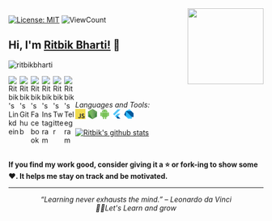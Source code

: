<img align ="right" src = "https://cdn.shopify.com/s/files/1/0051/4802/products/stickers_octocat_large.png?v=1520903827" width="150" height="150">

[![License: MIT](https://img.shields.io/badge/License-MIT-yellow.svg)](https://github.com/ritbikbharti/ritbikbharti/blob/master/LICENSE.md)
![ViewCount](https://komarev.com/ghpvc/?username=ritbikbharti&label=Views&color=blue&style=plastic")

## Hi, I'm [Ritbik Bharti!](https://ritbikbharti.netlify.app) 👋

<p align="left"> <img src="https://komarev.com/ghpvc/?username=ritbikbharti&label=Views&color=blue&style=plastic" alt="ritbikbharti" /> </p>

<a href="https://linkedin.com/in/ritbikbharti">
  <img align="left" alt="Ritbik's Linkdein" width="22px" src="https://cdn.jsdelivr.net/npm/simple-icons@v3/icons/linkedin.svg" />
</a>
<a href="https://github.com/ritbikbharti">
  <img align="left" alt="Ritbik's Github" width="22px" src="https://cdn.jsdelivr.net/npm/simple-icons@v3/icons/github.svg" />
</a>
<a href="https://www.facebook.com/ritbikbharti/">
  <img align="left" alt="Ritbik's Facebook" width="22px" src="https://cdn.jsdelivr.net/npm/simple-icons@v3/icons/facebook.svg" />
</a>
<a href="https://instagram.com/ritbikbharti/">
  <img align="left" alt="Ritbik's Instagram" width="22px" src="https://cdn.jsdelivr.net/npm/simple-icons@v3/icons/instagram.svg" />
</a>
<a href="https://twitter.com/ritbikbharti">
  <img align="left" alt="Ritbik's Twitter" width="22px" src="https://cdn.jsdelivr.net/npm/simple-icons@v3/icons/twitter.svg" />
</a>
<a href="https://t.me/ritbikbharti">
  <img align="left" alt="Ritbik's Telegram" width="22px" src="https://cdn.jsdelivr.net/npm/simple-icons@v3/icons/telegram.svg" />
</a>

<br/>
<br/>

*Languages and Tools:*<br>
<code><img height="20" src="https://raw.githubusercontent.com/github/explore/80688e429a7d4ef2fca1e82350fe8e3517d3494d/topics/javascript/javascript.png"></code>
<code><img height="20" src="https://raw.githubusercontent.com/github/explore/80688e429a7d4ef2fca1e82350fe8e3517d3494d/topics/nodejs/nodejs.png"></code> 
<code><img height="20" src="https://raw.githubusercontent.com/github/explore/80688e429a7d4ef2fca1e82350fe8e3517d3494d/topics/android/android.png"></code>
<code><img height="20" src="https://raw.githubusercontent.com/github/explore/80688e429a7d4ef2fca1e82350fe8e3517d3494d/topics/flutter/flutter.png"></code>
<code><img height="20" src="https://raw.githubusercontent.com/github/explore/80688e429a7d4ef2fca1e82350fe8e3517d3494d/topics/dart/dart.png"></code>

<p>
<a href="https://github.com/ritbikbharti">
 <img align="center" src="https://github-readme-stats.vercel.app/api?username=ritbikbharti&show_icons=true&theme=default&line_height=27" alt="Ritbik's github stats"/>
</a>
</p>

<br>

**If you find my work good, consider giving it a :star: or fork-ing to show some :heart:. It helps me stay on track and be motivated.**

<hr \>
<p align="center">
   <i>“Learning never exhausts the mind.” – Leonardo da Vinci </i>
   <br>
   <i>👨‍💻Let's Learn and grow</i>
</p>       
 
